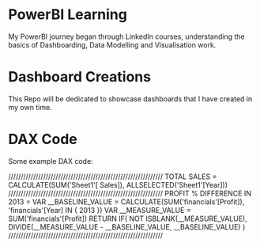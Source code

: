 # PowerBI Learning # 

My PowerBI journey began through LinkedIn courses, understanding the basics of Dashboarding, Data Modelling and Visualisation work. 

# Dashboard Creations #

This Repo will be dedicated to showcase dashboards that I have created in my own time. 

# DAX Code #

Some example DAX code:

//////////////////////////////////////////////////////////////
TOTAL SALES = 
CALCULATE(SUM('Sheet1'[ Sales]), ALLSELECTED('Sheet1'[Year]))
//////////////////////////////////////////////////////////////
PROFIT % DIFFERENCE IN 2013 = 
VAR __BASELINE_VALUE = CALCULATE(SUM('financials'[Profit]), 'financials'[Year] IN { 2013 })
VAR __MEASURE_VALUE = SUM('financials'[Profit])
RETURN
	IF(
		NOT ISBLANK(__MEASURE_VALUE),
		DIVIDE(__MEASURE_VALUE - __BASELINE_VALUE, __BASELINE_VALUE)
	)
//////////////////////////////////////////////////////////////
